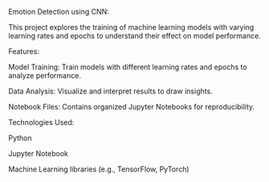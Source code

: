 Emotion Detection using CNN:

This project explores the training of machine learning models with varying learning rates and epochs to understand their effect on model performance.

Features:

Model Training: Train models with different learning rates and epochs to analyze performance.

Data Analysis: Visualize and interpret results to draw insights.

Notebook Files: Contains organized Jupyter Notebooks for reproducibility.

Technologies Used:

Python

Jupyter Notebook

Machine Learning libraries (e.g., TensorFlow, PyTorch)
